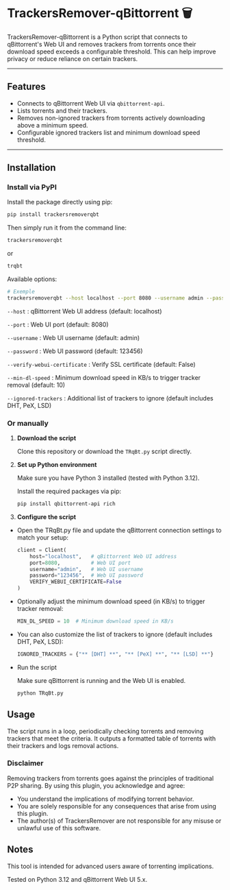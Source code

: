# TrackersRemover-qBittorrent 🗑️

TrackersRemover-qBittorrent is a Python script that connects to qBittorrent's Web UI and removes trackers from torrents once their download speed exceeds a configurable threshold. This can help improve privacy or reduce reliance on certain trackers.

---

## Features

- Connects to qBittorrent Web UI via `qbittorrent-api`.
- Lists torrents and their trackers.
- Removes non-ignored trackers from torrents actively downloading above a minimum speed.
- Configurable ignored trackers list and minimum download speed threshold.

---

## Installation

### Install via PyPI

Install the package directly using pip:

```bash
pip install trackersremoverqbt
```

Then simply run it from the command line:

```bash
trackersremoverqbt
```
or
```bash
trqbt
```

Available options:

```bash
# Exemple
trackersremoverqbt --host localhost --port 8080 --username admin --password 123456 --verify-webui-certificate True --min-dl-speed 15 --ignored-trackers "tracker1.example.com" "tracker2.example.com"
```

```--host``` : qBittorrent Web UI address (default: localhost)

```--port``` : Web UI port (default: 8080)

```--username``` : Web UI username (default: admin)

```--password``` : Web UI password (default: 123456)

```--verify-webui-certificate``` : Verify SSL certificate (default: False)

```--min-dl-speed``` : Minimum download speed in KB/s to trigger tracker removal (default: 10)

```--ignored-trackers``` : Additional list of trackers to ignore (default includes DHT, PeX, LSD)

### Or manually

1. **Download the script**

   Clone this repository or download the `TRqBt.py` script directly.

2. **Set up Python environment**

   Make sure you have Python 3 installed (tested with Python 3.12).

   Install the required packages via pip:

   ```bash
   pip install qbittorrent-api rich
   ```
   
3. **Configure the script**

- Open the TRqBt.py file and update the qBittorrent connection settings to match your setup:

    ```python
    client = Client(
        host="localhost",   # qBittorrent Web UI address
        port=8080,          # Web UI port
        username="admin",   # Web UI username
        password="123456",  # Web UI password
        VERIFY_WEBUI_CERTIFICATE=False
    )
    ```

- Optionally adjust the minimum download speed (in KB/s) to trigger tracker removal:

    ```python
    MIN_DL_SPEED = 10  # Minimum download speed in KB/s
    ```

- You can also customize the list of trackers to ignore (default includes DHT, PeX, LSD):

    ```python
    IGNORED_TRACKERS = {"** [DHT] **", "** [PeX] **", "** [LSD] **"}
    ```

- Run the script

    Make sure qBittorrent is running and the Web UI is enabled.
    
    ```bash
    python TRqBt.py
    ```
  
## Usage
The script runs in a loop, periodically checking torrents and removing trackers that meet the criteria. It outputs a 
formatted table of torrents with their trackers and logs removal actions.

### Disclaimer

Removing trackers from torrents goes against the principles of traditional P2P sharing. By using this plugin, you acknowledge and agree:

- You understand the implications of modifying torrent behavior.
- You are solely responsible for any consequences that arise from using this plugin.
- The author(s) of TrackersRemover are not responsible for any misuse or unlawful use of this software.

## Notes

This tool is intended for advanced users aware of torrenting implications.

Tested on Python 3.12 and qBittorrent Web UI 5.x.